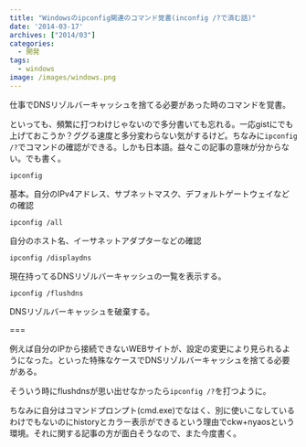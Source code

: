 ```yaml
---
title: "Windowsのipconfig関連のコマンド覚書(inconfig /?で済む話)"
date: '2014-03-17'
archives: ["2014/03"]
categories:
  - 開発
tags:
  - windows
image: /images/windows.png
---
```

仕事でDNSリゾルバーキャッシュを捨てる必要があった時のコマンドを覚書。

<!--more-->

といっても、頻繁に打つわけじゃないので多分書いても忘れる。一応gistにでも上げておこうか？ググる速度と多分変わらない気がするけど。ちなみに`ipconfig /?`でコマンドの確認ができる。しかも日本語。益々この記事の意味が分からない。でも書く。

`ipconfig`

基本。自分のIPv4アドレス、サブネットマスク、デフォルトゲートウェイなどの確認

`ipconfig /all`

自分のホスト名、イーサネットアダプターなどの確認

`ipconfig /displaydns`

現在持ってるDNSリゾルバーキャッシュの一覧を表示する。

`ipconfig /flushdns`

DNSリゾルバーキャッシュを破棄する。

===

例えば自分のIPから接続できないWEBサイトが、設定の変更により見られるようになった。といった特殊なケースでDNSリゾルバーキャッシュを捨てる必要がある。

そういう時にflushdnsが思い出せなかったら`ipconfig /?`を打つように。

ちなみに自分はコマンドプロンプト(cmd.exe)でなはく、別に使いこなしているわけでもないのにhistoryとカラー表示ができるという理由でckw+nyaosという環境。それに関する記事の方が面白そうなので、また今度書く。
